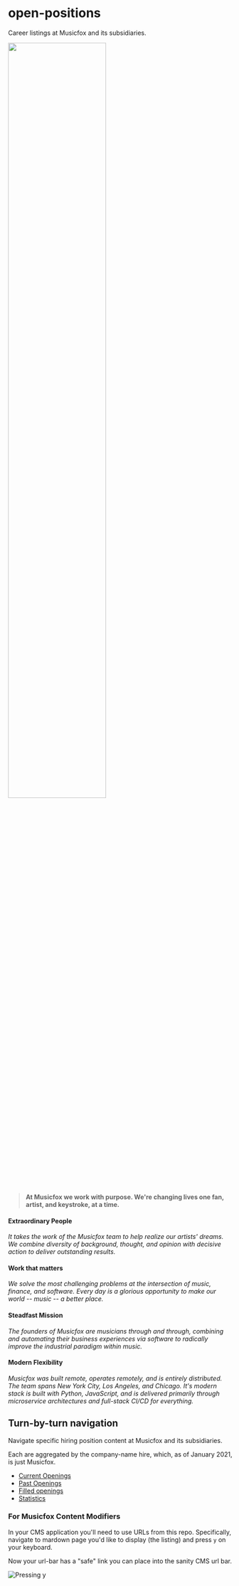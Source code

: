 # open-positions
Career listings at Musicfox and its subsidiaries.

<a href="https://musicfox.io/team#learn-more"><img src="https://cdn.sanity.io/images/8du83upr/production/f02595607a3023b5e83b62b1038889c19a868363-885x167.png?h=885&fit=max" height="auto" width="66%" target="_blank " ></a>

> **At Musicfox we work with purpose. We're changing lives one fan, artist, and keystroke, at a time.**

#### Extraordinary People

_It takes the work of the Musicfox team to help realize our artists' dreams. We combine diversity of background, thought, and opinion with decisive action to deliver outstanding results._

#### Work that matters
_We solve the most challenging problems at the intersection of music, finance, and software. Every day is a glorious opportunity to make our world -- music -- a better place._

#### Steadfast Mission
_The founders of Musicfox are musicians through and through, combining and automating their business experiences via software to radically improve the industrial paradigm within music._

#### Modern Flexibility
_Musicfox was built remote, operates remotely, and is entirely distributed. The team spans New York City, Los Angeles, and Chicago. It's modern stack is built with Python, JavaScript, and is delivered primarily through microservice architectures and full-stack CI/CD for everything._

## Turn-by-turn navigation

Navigate specific hiring position content at Musicfox and its subsidiaries.

Each are aggregated by the company-name hire, which, as of January 2021, is just Musicfox.

- [Current Openings](/current)
- [Past Openings](/past)
- [Filled openings](/filled)
- [Statistics](/stats)

### For Musicfox Content Modifiers

In your CMS application you'll need to use URLs from this repo. Specifically, 
navigate to mardown page you'd like to display (the listing) and press `y` on your
keyboard. 

Now your url-bar has a "safe" link you can place into the sanity CMS url bar.

![Pressing y](https://github.com/musicfox/open-positions/blob/92931f94a33abbda2fa407ccbd7bdf4a5c315f96/assets/pressing-y-url.gif)
